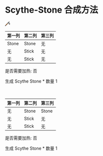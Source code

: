 # Scythe-Stone 合成方法

![Icon](956a9fe84bb31224db4a836c2c647feb.png)

|第一列|第二列|第三列|
|----|-----|-----|
|Stone|Stone|无|
|无|Stick|无|
|无|Stick|无|

是否需要加热: 否

生成 Scythe Stone \* 数量 1
<br/> <br/> <br/> 

|第一列|第二列|第三列|
|----|-----|-----|
|无|Stone|Stone|
|无|Stick|无|
|无|Stick|无|

是否需要加热: 否

生成 Scythe Stone \* 数量 1
<br/> <br/> <br/> 


